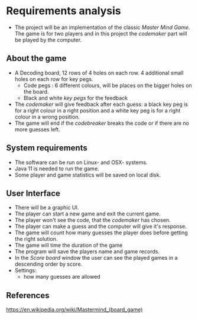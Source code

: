 # Requirements analysis

* The project will be an implementation of the classic *Master Mind Game*. The game is for two players and in this project the *codemaker* part will be played by the computer.

## About the game
* A Decoding board, 12 rows of 4 holes on each row. 4 additional small holes on each row for key pegs.
  * Code pegs : 6 different colours, will be places on the bigger holes on the board.
  * Black and white *key pegs* for the feedback
* The *codemaker* will give feedback after each guess: a black key peg is for a right colour in a right position and a white key peg is for a right colour in a wrong position.
* The game will end if the *codebreaker* breaks the code or if there are no more guesses left.

## System requirements
* The software can be run on Linux- and OSX- systems. 
* Java 11 is needed to run the game. 
* Some player and game statistics will be saved on local disk.

## User Interface
* There will be a graphic UI.
* The player can start a new game and exit the current game. 
* The player won't see the code, that the *codemaker* has chosen. 
* The player can make a guess and the computer will give it's response.
* The game will count how many guesses the player does before getting the right solution.
* The game will time the duration of the game
* The program will save the players name and game records. 
* In the *Score board* window the user can see the played games in a descending order by score. 
* Settings: 
  * how many guesses are allowed

## References
https://en.wikipedia.org/wiki/Mastermind_(board_game)
